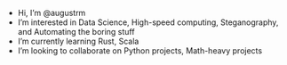 - Hi, I’m @augustrm
- I’m interested in Data Science, High-speed computing, Steganography, and Automating the boring stuff
- I’m currently learning Rust, Scala
- I’m looking to collaborate on Python projects, Math-heavy projects

<!---
augustrm/augustrm is a ✨ special ✨ repository because its `README.md` (this file) appears on your GitHub profile.
You can click the Preview link to take a look at your changes.
--->

